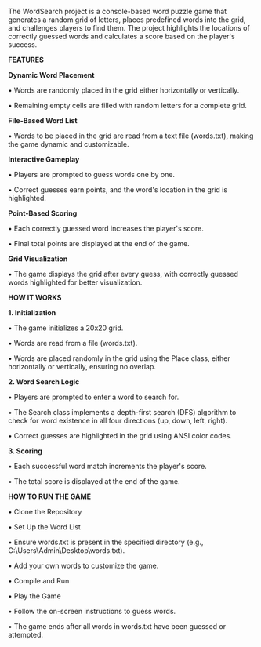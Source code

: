 The WordSearch project is a console-based word puzzle game that generates a random grid of letters, places predefined words into the grid, and challenges players to find them. The project highlights the locations of correctly guessed words and calculates a score based on the player's success.

**FEATURES**

**Dynamic Word Placement**

• Words are randomly placed in the grid either horizontally or vertically.

• Remaining empty cells are filled with random letters for a complete grid.

**File-Based Word List**

• Words to be placed in the grid are read from a text file (words.txt), making the game dynamic and customizable.

**Interactive Gameplay**
 
• Players are prompted to guess words one by one.

• Correct guesses earn points, and the word's location in the grid is highlighted.

**Point-Based Scoring**
   
• Each correctly guessed word increases the player's score.

• Final total points are displayed at the end of the game.

**Grid Visualization**
    
• The game displays the grid after every guess, with correctly guessed words highlighted for better visualization.

**HOW IT WORKS**

**1. Initialization**
   
• The game initializes a 20x20 grid.

• Words are read from a file (words.txt).

• Words are placed randomly in the grid using the Place class, either horizontally or vertically, ensuring no overlap.

**2. Word Search Logic**
   
• Players are prompted to enter a word to search for.

• The Search class implements a depth-first search (DFS) algorithm to check for word existence in all four directions (up, down, left, right).

• Correct guesses are highlighted in the grid using ANSI color codes.

**3. Scoring**
   
• Each successful word match increments the player's score.

• The total score is displayed at the end of the game.

**HOW TO RUN THE GAME**

• Clone the Repository

• Set Up the Word List

• Ensure words.txt is present in the specified directory (e.g., C:\Users\Admin\Desktop\words.txt).

• Add your own words to customize the game.

• Compile and Run

• Play the Game

• Follow the on-screen instructions to guess words.

• The game ends after all words in words.txt have been guessed or attempted.
